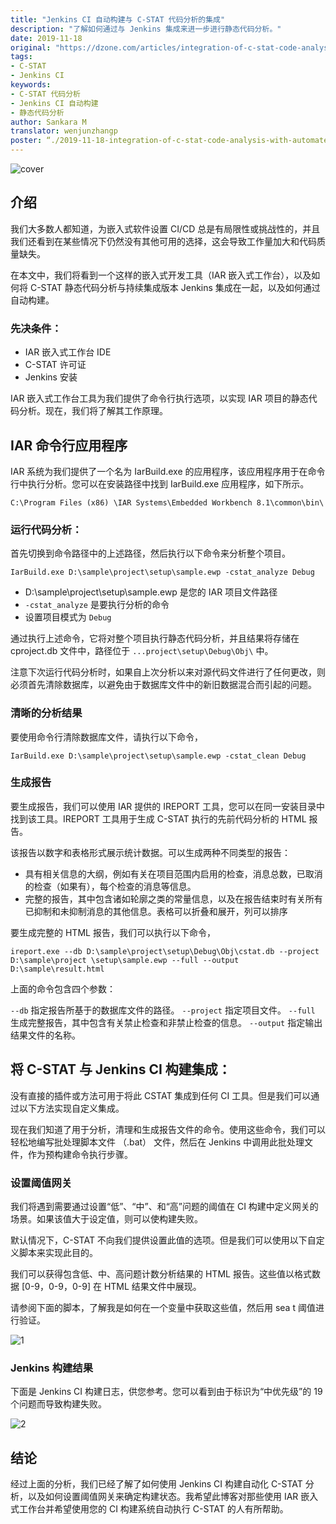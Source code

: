 ```yaml
---
title: "Jenkins CI 自动构建与 C-STAT 代码分析的集成"
description: "了解如何通过与 Jenkins 集成来进一步进行静态代码分析。"
date: 2019-11-18
original: "https://dzone.com/articles/integration-of-c-stat-code-analysis-with-automated"
tags:
- C-STAT
- Jenkins CI
keywords:
- C-STAT 代码分析
- Jenkins CI 自动构建
- 静态代码分析
author: Sankara M
translator: wenjunzhangp
poster: “./2019-11-18-integration-of-c-stat-code-analysis-with-automated-jenkins-ci-build/cover.jpg”
---
```


![cover](cover.jpg)

## 介绍

我们大多数人都知道，为嵌入式软件设置 CI/CD 总是有局限性或挑战性的，并且我们还看到在某些情况下仍然没有其他可用的选择，这会导致工作量加大和代码质量缺失。

在本文中，我们将看到一个这样的嵌入式开发工具（IAR 嵌入式工作台），以及如何将 C-STAT 静态代码分析与持续集成版本 Jenkins 集成在一起，以及如何通过自动构建。

### 先决条件：

* IAR 嵌入式工作台 IDE
* C-STAT 许可证
* Jenkins 安装

IAR 嵌入式工作台工具为我们提供了命令行执行选项，以实现 IAR 项目的静态代码分析。现在，我们将了解其工作原理。

## IAR 命令行应用程序

IAR 系统为我们提供了一个名为 IarBuild.exe 的应用程序，该应用程序用于在命令行中执行分析。您可以在安装路径中找到 IarBuild.exe 应用程序，如下所示。

```
C:\Program Files (x86) \IAR Systems\Embedded Workbench 8.1\common\bin\
```

### 运行代码分析：

首先切换到命令路径中的上述路径，然后执行以下命令来分析整个项目。

```
IarBuild.exe D:\sample\project\setup\sample.ewp -cstat_analyze Debug
```

* D:\sample\project\setup\sample.ewp 是您的 IAR 项目文件路径
* `-cstat_analyze` 是要执行分析的命令
* 设置项目模式为 `Debug`

通过执行上述命令，它将对整个项目执行静态代码分析，并且结果将存储在 cproject.db 文件中，路径位于 `...project\setup\Debug\Obj\` 中。

注意下次运行代码分析时，如果自上次分析以来对源代码文件进行了任何更改，则必须首先清除数据库，以避免由于数据库文件中的新旧数据混合而引起的问题。

### 清晰的分析结果

要使用命令行清除数据库文件，请执行以下命令，

```
IarBuild.exe D:\sample\project\setup\sample.ewp -cstat_clean Debug
```

### 生成报告

要生成报告，我们可以使用 IAR 提供的 IREPORT 工具，您可以在同一安装目录中找到该工具。IREPORT 工具用于生成 C-STAT 执行的先前代码分析的 HTML 报告。

该报告以数字和表格形式展示统计数据。可以生成两种不同类型的报告：

* 具有相关信息的大纲，例如有关在项目范围内启用的检查，消息总数，已取消的检查（如果有），每个检查的消息等信息。
* 完整的报告，其中包含诸如轮廓之类的常量信息，以及在报告结束时有关所有已抑制和未抑制消息的其他信息。表格可以折叠和展开，列可以排序

要生成完整的 HTML 报告，我们可以执行以下命令，

```
ireport.exe --db D:\sample\project\setup\Debug\Obj\cstat.db --project D:\sample\project \setup\sample.ewp --full --output D:\sample\result.html
```

上面的命令包含四个参数：

`--db` 指定报告所基于的数据库文件的路径。
`--project` 指定项目文件。
`--full` 生成完整报告，其中包含有关禁止检查和非禁止检查的信息。
`--output` 指定输出结果文件的名称。

## 将 C-STAT 与 Jenkins CI 构建集成：

没有直接的插件或方法可用于将此 CSTAT 集成到任何 CI 工具。但是我们可以通过以下方法实现自定义集成。

现在我们知道了用于分析，清理和生成报告文件的命令。使用这些命令，我们可以轻松地编写批处理脚本文件 （.bat） 文件，然后在 Jenkins 中调用此批处理文件，作为预构建命令执行步骤。

### 设置阈值网关

我们将遇到需要通过设置“低”、“中”、和“高”问题的阈值在 CI 构建中定义网关的场景。如果该值大于设定值，则可以使构建失败。

默认情况下，C-STAT 不向我们提供设置此值的选项。但是我们可以使用以下自定义脚本来实现此目的。

我们可以获得包含低、中、高问题计数分析结果的 HTML 报告。这些值以格式数据 [0-9，0-9，0-9] 在 HTML 结果文件中展现。

请参阅下面的脚本，了解我是如何在一个变量中获取这些值，然后用 sea t 阈值进行验证。

![1](1.jpg)

### Jenkins 构建结果

下面是 Jenkins CI 构建日志，供您参考。您可以看到由于标识为“中优先级”的 19 个问题而导致构建失败。

![2](2.jpg)

## 结论

经过上面的分析，我们已经了解了如何使用 Jenkins CI 构建自动化 C-STAT 分析，以及如何设置阈值网关来确定构建状态。我希望此博客对那些使用 IAR 嵌入式工作台并希望使用您的 CI 构建系统自动执行 C-STAT 的人有所帮助。